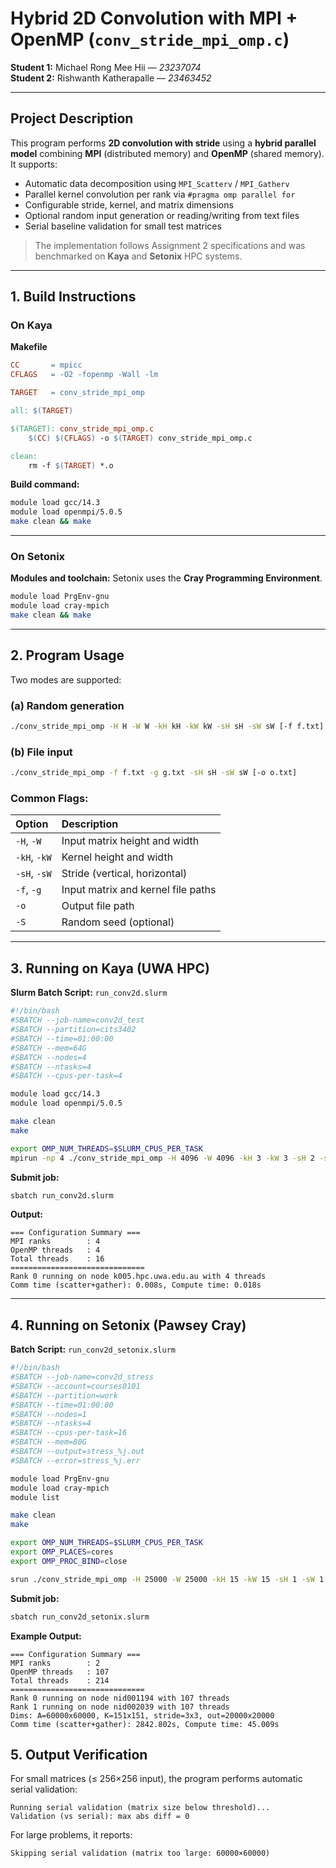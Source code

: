 #  Hybrid 2D Convolution with MPI + OpenMP (`conv_stride_mpi_omp.c`)

**Student 1:** Michael Rong Mee Hii — *23237074*  
**Student 2:** Rishwanth Katherapalle — *23463452*  

---

##  Project Description

This program performs **2D convolution with stride** using a **hybrid parallel model** combining **MPI** (distributed memory) and **OpenMP** (shared memory).  
It supports:
- Automatic data decomposition using `MPI_Scatterv` / `MPI_Gatherv`
- Parallel kernel convolution per rank via `#pragma omp parallel for`
- Configurable stride, kernel, and matrix dimensions
- Optional random input generation or reading/writing from text files
- Serial baseline validation for small test matrices

> The implementation follows Assignment 2 specifications and was benchmarked on **Kaya** and **Setonix** HPC systems.

---

##  1. Build Instructions

###  **On Kaya**

**Makefile**
```makefile
CC       = mpicc
CFLAGS   = -O2 -fopenmp -Wall -lm

TARGET   = conv_stride_mpi_omp

all: $(TARGET)

$(TARGET): conv_stride_mpi_omp.c
	$(CC) $(CFLAGS) -o $(TARGET) conv_stride_mpi_omp.c

clean:
	rm -f $(TARGET) *.o
```

**Build command:**
```bash
module load gcc/14.3
module load openmpi/5.0.5
make clean && make
```

---

###  **On Setonix**

**Modules and toolchain:**
Setonix uses the **Cray Programming Environment**.

```bash
module load PrgEnv-gnu
module load cray-mpich
make clean && make
```

---

##  2. Program Usage

Two modes are supported:

### **(a) Random generation**
```bash
./conv_stride_mpi_omp -H H -W W -kH kH -kW kW -sH sH -sW sW [-f f.txt] [-g g.txt] [-o o.txt] [-S SEED]
```

### **(b) File input**
```bash
./conv_stride_mpi_omp -f f.txt -g g.txt -sH sH -sW sW [-o o.txt]
```

### Common Flags:
| Option | Description |
|:--------|:-------------|
| `-H`, `-W` | Input matrix height and width |
| `-kH`, `-kW` | Kernel height and width |
| `-sH`, `-sW` | Stride (vertical, horizontal) |
| `-f`, `-g` | Input matrix and kernel file paths |
| `-o` | Output file path |
| `-S` | Random seed (optional) |

---

##  3. Running on Kaya (UWA HPC)

**Slurm Batch Script:** `run_conv2d.slurm`
```bash
#!/bin/bash
#SBATCH --job-name=conv2d_test
#SBATCH --partition=cits3402
#SBATCH --time=01:00:00
#SBATCH --mem=64G
#SBATCH --nodes=4
#SBATCH --ntasks=4
#SBATCH --cpus-per-task=4

module load gcc/14.3
module load openmpi/5.0.5

make clean
make

export OMP_NUM_THREADS=$SLURM_CPUS_PER_TASK
mpirun -np 4 ./conv_stride_mpi_omp -H 4096 -W 4096 -kH 3 -kW 3 -sH 2 -sW 3
```

**Submit job:**
```bash
sbatch run_conv2d.slurm
```

**Output:**
```
=== Configuration Summary ===
MPI ranks        : 4
OpenMP threads   : 4
Total threads    : 16
==============================
Rank 0 running on node k005.hpc.uwa.edu.au with 4 threads
Comm time (scatter+gather): 0.008s, Compute time: 0.018s
```

---

##  4. Running on Setonix (Pawsey Cray)

**Batch Script:** `run_conv2d_setonix.slurm`
```bash
#!/bin/bash
#SBATCH --job-name=conv2d_stress
#SBATCH --account=courses0101
#SBATCH --partition=work
#SBATCH --time=01:00:00
#SBATCH --nodes=1
#SBATCH --ntasks=4
#SBATCH --cpus-per-task=16
#SBATCH --mem=80G
#SBATCH --output=stress_%j.out
#SBATCH --error=stress_%j.err

module load PrgEnv-gnu
module load cray-mpich
module list

make clean
make

export OMP_NUM_THREADS=$SLURM_CPUS_PER_TASK
export OMP_PLACES=cores
export OMP_PROC_BIND=close

srun ./conv_stride_mpi_omp -H 25000 -W 25000 -kH 15 -kW 15 -sH 1 -sW 1
```

**Submit job:**
```bash
sbatch run_conv2d_setonix.slurm
```

**Example Output:**
```
=== Configuration Summary ===
MPI ranks        : 2
OpenMP threads   : 107
Total threads    : 214
==============================
Rank 0 running on node nid001194 with 107 threads
Rank 1 running on node nid002039 with 107 threads
Dims: A=60000x60000, K=151x151, stride=3x3, out=20000x20000
Comm time (scatter+gather): 2842.802s, Compute time: 45.009s

```

##  5. Output Verification

For small matrices (≤ 256×256 input), the program performs automatic serial validation:

```
Running serial validation (matrix size below threshold)...
Validation (vs serial): max abs diff = 0
```

For large problems, it reports:
```
Skipping serial validation (matrix too large: 60000×60000)
```
